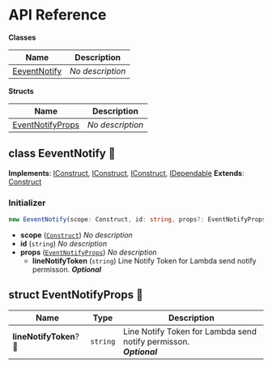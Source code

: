 # API Reference

**Classes**

Name|Description
----|-----------
[EeventNotify](#cdk-events-notify-eeventnotify)|*No description*


**Structs**

Name|Description
----|-----------
[EventNotifyProps](#cdk-events-notify-eventnotifyprops)|*No description*



## class EeventNotify 🔹 <a id="cdk-events-notify-eeventnotify"></a>



__Implements__: [IConstruct](#constructs-iconstruct), [IConstruct](#aws-cdk-core-iconstruct), [IConstruct](#constructs-iconstruct), [IDependable](#aws-cdk-core-idependable)
__Extends__: [Construct](#aws-cdk-core-construct)

### Initializer




```ts
new EeventNotify(scope: Construct, id: string, props?: EventNotifyProps)
```

* **scope** (<code>[Construct](#aws-cdk-core-construct)</code>)  *No description*
* **id** (<code>string</code>)  *No description*
* **props** (<code>[EventNotifyProps](#cdk-events-notify-eventnotifyprops)</code>)  *No description*
  * **lineNotifyToken** (<code>string</code>)  Line Notify Token for Lambda send notify permisson. __*Optional*__




## struct EventNotifyProps 🔹 <a id="cdk-events-notify-eventnotifyprops"></a>






Name | Type | Description 
-----|------|-------------
**lineNotifyToken**?🔹 | <code>string</code> | Line Notify Token for Lambda send notify permisson.<br/>__*Optional*__



